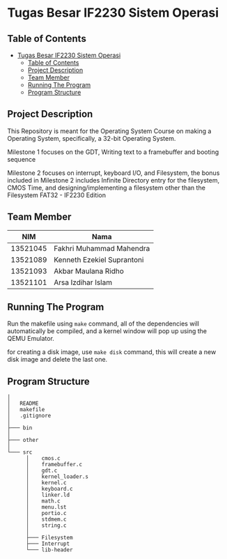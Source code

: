 # Tugas Besar IF2230 Sistem Operasi

## Table of Contents
- [Tugas Besar IF2230 Sistem Operasi](#tugas-besar-if2230-sistem-operasi)
  - [Table of Contents](#table-of-contents)
  - [Project Description](#project-description)
  - [Team Member](#team-member)
  - [Running The Program](#running-the-program)
  - [Program Structure](#program-structure)

## Project Description

This Repository is meant for the Operating System Course on making a Operating System, specifically, a 32-bit Operating System. 

Milestone 1 focuses on the GDT, Writing text to a framebuffer and booting sequence

Milestone 2 focuses on interrupt, keyboard I/O, and Filesystem, the bonus included in Milestone 2 includes Infinite Directory entry for the filesystem, CMOS Time, and designing/implementing a filesystem other than the Filesystem FAT32 - IF2230 Edition

## Team Member
| NIM      | Nama                       |
| -------- | -------------------------- |
| 13521045 | Fakhri Muhammad Mahendra   |
| 13521089 | Kenneth Ezekiel Suprantoni |
| 13521093 | Akbar Maulana Ridho        |
| 13521101 | Arsa Izdihar Islam         |

## Running The Program

Run the makefile using `make` command, all of the dependencies will automatically be compiled, and a kernel window will pop up using the QEMU Emulator.

for creating a disk image, use `make disk` command, this will create a new disk image and delete the last one.

## Program Structure

```
│  
│   README
│   makefile
│   .gitignore
│
├─── bin
│        
├─── other
│        
└─── src
      │    cmos.c
      │    framebuffer.c
      │    gdt.c
      │    kernel_loader.s
      │    kernel.c
      │    keyboard.c
      │    linker.ld
      │    math.c
      │    menu.lst
      │    portio.c
      │    stdmem.c
      │    string.c
      │    
      ├─── Filesystem
      ├─── Interrupt
      └─── lib-header

```

